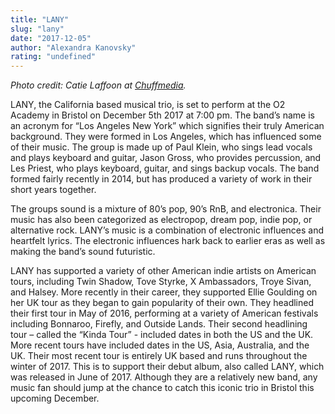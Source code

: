 ```yaml
---
title: "LANY"
slug: "lany"
date: "2017-12-05"
author: "Alexandra Kanovsky"
rating: "undefined"
---
```


_Photo credit: Catie Laffoon at [Chuffmedia](http://chuffmedia.com/images/artist-images/21003/lany-9585.jpg)._

LANY, the California based musical trio, is set to perform at the O2 Academy in Bristol on December 5th 2017 at 7:00 pm. The band’s name is an acronym for “Los Angeles New York” which signifies their truly American background. They were formed in Los Angeles, which has influenced some of their music. The group is made up of Paul Klein, who sings lead vocals and plays keyboard and guitar, Jason Gross, who provides percussion, and Les Priest, who plays keyboard, guitar, and sings backup vocals. The band formed fairly recently in 2014, but has produced a variety of work in their short years together.

The groups sound is a mixture of 80’s pop, 90’s RnB, and electronica. Their music has also been categorized as electropop, dream pop, indie pop, or alternative rock. LANY’s music is a combination of electronic influences and heartfelt lyrics. The electronic influences hark back to earlier eras as well as making the band’s sound futuristic.

LANY has supported a variety of other American indie artists on American tours, including Twin Shadow, Tove Styrke, X Ambassadors, Troye Sivan, and Halsey. More recently in their career, they supported Ellie Goulding on her UK tour as they began to gain popularity of their own. They headlined their first tour in May of 2016, performing at a variety of American festivals including Bonnaroo, Firefly, and Outside Lands. Their second headlining tour – called the “Kinda Tour” - included dates in both the US and the UK. More recent tours have included dates in the US, Asia, Australia, and the UK. Their most recent tour is entirely UK based and runs throughout the winter of 2017. This is to support their debut album, also called LANY, which was released in June of 2017. Although they are a relatively new band, any music fan should jump at the chance to catch this iconic trio in Bristol this upcoming December.
